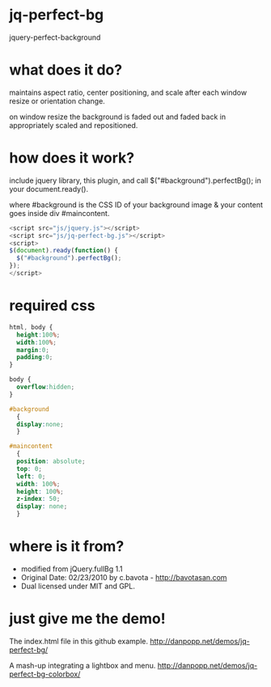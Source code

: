jq-perfect-bg
=============

jquery-perfect-background

what does it do?
=============
maintains aspect ratio, center positioning, and scale after each window resize or orientation change.

on window resize the background is faded out and faded back in appropriately scaled and repositioned.


how does it work?
=============
include jquery library, this plugin, and call $("#background").perfectBg(); in your document.ready(). 

where #background is the CSS ID of your background image & your content goes inside div #maincontent.

```javascript
<script src="js/jquery.js"></script>
<script src="js/jq-perfect-bg.js"></script>
<script>
$(document).ready(function() {  
  $("#background").perfectBg();
});
</script>
```

required css
=============
```css
html, body {
  height:100%; 
  width:100%; 
  margin:0; 
  padding:0;
}

body {
  overflow:hidden;
}

#background
  {
  display:none;
  }

#maincontent 
  {
  position: absolute;
  top: 0;
  left: 0;
  width: 100%;
  height: 100%;
  z-index: 50;
  display: none;
  }
```

where is it from?
=============
* modified from jQuery.fullBg 1.1
* Original Date: 02/23/2010 by c.bavota - http://bavotasan.com
* Dual licensed under MIT and GPL.  

just give me the demo!
=============
The index.html file in this github example.
http://danpopp.net/demos/jq-perfect-bg/

A mash-up integrating a lightbox and menu.
http://danpopp.net/demos/jq-perfect-bg-colorbox/
